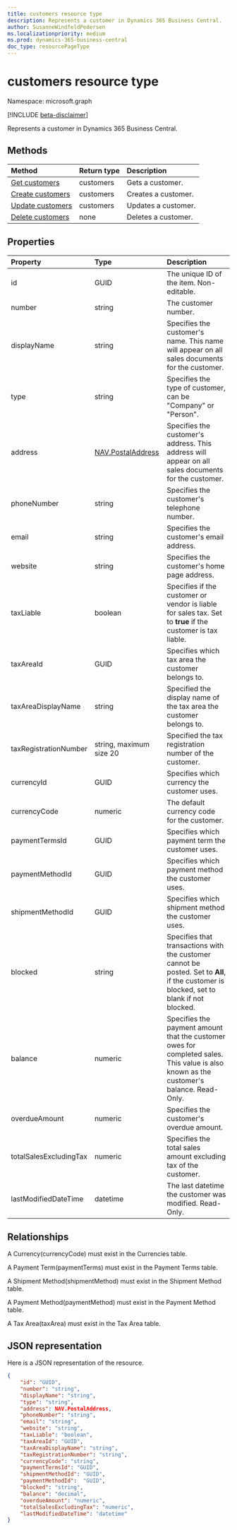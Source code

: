 ```yaml
---
title: customers resource type
description: Represents a customer in Dynamics 365 Business Central.
author: SusanneWindfeldPedersen
ms.localizationpriority: medium
ms.prod: dynamics-365-business-central
doc_type: resourcePageType
---
```


# customers resource type

Namespace: microsoft.graph

[!INCLUDE [beta-disclaimer](../../includes/beta-disclaimer.md)]

Represents a customer in Dynamics 365 Business Central.

## Methods

| Method                                                 | Return type | Description         |
| :----------------------------------------------------- | :---------- | :------------------ |
| [Get customers](../api/dynamics-customer-get.md)       | customers   | Gets a customer.    |
| [Create customers](../api/dynamics-create-customer.md) | customers   | Creates a customer. |
| [Update customers](../api/dynamics-customer-update.md) | customers   | Updates a customer. |
| [Delete customers](../api/dynamics-customer-delete.md) | none        | Deletes a customer. |

## Properties

| Property               | Type                                                       | Description                                                                                                                              |
| :--------------------- | :--------------------------------------------------------- | :--------------------------------------------------------------------------------------------------------------------------------------- |
| id                     | GUID                                                       | The unique ID of the item. Non-editable.                                                                                                 |
| number                 | string                                                     | The customer number.                                                                                                                     |
| displayName            | string                                                     | Specifies the customer's name. This name will appear on all sales documents for the customer.                                            |
| type                   | string                                                     | Specifies the type of customer, can be "Company" or "Person".                                                                            |
| address                | [NAV.PostalAddress](../resources/dynamics-complextypes.md) | Specifies the customer's address. This address will appear on all sales documents for the customer.                                      |
| phoneNumber            | string                                                     | Specifies the customer's telephone number.                                                                                               |
| email                  | string                                                     | Specifies the customer's email address.                                                                                                  |
| website                | string                                                     | Specifies the customer's home page address.                                                                                              |
| taxLiable              | boolean                                                    | Specifies if the customer or vendor is liable for sales tax. Set to **true** if the customer is tax liable.                              |
| taxAreaId              | GUID                                                       | Specifies which tax area the customer belongs to.                                                                                        |
| taxAreaDisplayName     | string                                                     | Specified the display name of the tax area the customer belongs to.                                                                      |
| taxRegistrationNumber  | string, maximum size 20                                    | Specified the tax registration number of the customer.                                                                                   |
| currencyId             | GUID                                                       | Specifies which currency the customer uses.                                                                                              |
| currencyCode           | numeric                                                    | The default currency code for the customer.                                                                                              |
| paymentTermsId         | GUID                                                       | Specifies which payment term the customer uses.                                                                                          |
| paymentMethodId        | GUID                                                       | Specifies which payment method the customer uses.                                                                                        |
| shipmentMethodId       | GUID                                                       | Specifies which shipment method the customer uses.                                                                                       |
| blocked                | string                                                     | Specifies that transactions with the customer cannot be posted. Set to **All**, if the customer is blocked, set to blank if not blocked. |
| balance                | numeric                                                    | Specifies the payment amount that the customer owes for completed sales. This value is also known as the customer's balance. Read-Only.  |
| overdueAmount          | numeric                                                    | Specifies the customer's overdue amount.                                                                                                 |
| totalSalesExcludingTax | numeric                                                    | Specifies the total sales amount excluding tax of the customer.                                                                          |
| lastModifiedDateTime   | datetime                                                   | The last datetime the customer was modified. Read-Only.                                                                                  |

## Relationships

A Currency(currencyCode) must exist in the Currencies table.

A Payment Term(paymentTerms) must exist in the Payment Terms table.

A Shipment Method(shipmentMethod) must exist in the Shipment Method table.

A Payment Method(paymentMethod) must exist in the Payment Method table.

A Tax Area(taxArea) must exist in the Tax Area table.

## JSON representation

Here is a JSON representation of the resource.

```json
{
    "id": "GUID",
    "number": "string",
    "displayName": "string",
    "type": "string",
    "address": NAV.PostalAddress,
    "phoneNumber": "string",
    "email": "string",
    "website": "string",
    "taxLiable": "boolean",
    "taxAreaId": "GUID",
    "taxAreaDisplayName": "string",
    "taxRegistrationNumber": "string",
    "currencyCode": "string",
    "paymentTermsId": "GUID",
    "shipmentMethodId": "GUID",
    "paymentMethodId":  "GUID",
    "blocked": "string",
    "balance": "decimal",
    "overdueAmount": "numeric",
    "totalSalesExcludingTax": "numeric",
    "lastModifiedDateTime": "datetime"
}


```
